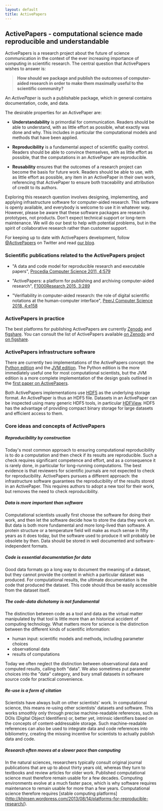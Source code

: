 ```yaml
---
layout: default
title: ActivePapers
---
```


## ActivePapers - computational science made reproducible and understandable

ActivePapers is a research project about the future of science communication
in the context of the ever increasing importance of computing in scientific
research. The central question that ActivePapers wishes to answer is:

> **How should we package and publish the outcomes of
> computer-aided research in order to make them maximally useful
> to the scientific community?**

An *ActivePaper* is such a publishable package, which in general
contains documentation, code, and data.

The desirable properties for an ActivePaper are:

 - **Understandability** is primordial for communication. Readers
   should be able to understand, with as little effort as possible,
   what exactly was done and why. This includes in particular the
   computational models and methods that have been applied.

 - **Reproducibility** is a fundamental aspect of scientific quality
   control. Readers should be able to convince themselves, with as
   little effort as possible, that the computations in an ActivePaper
   are reproducible.

 - **Reusability** ensures that the outcomes of a research project
   can become the basis for future work. Readers should be able to
   use, with as little effort as possible, any item in an ActivePaper
   in their own work, referencing that ActivePaper to ensure both
   traceability and attribution of credit to its authors.

Exploring this research question involves designing, implementing, and
applying infrastructure software for computer-aided research. This
software is openly available, and everybody is welcome to use it in
whatever way. However, please be aware that these software packages
are research prototypes, not products.  Don't expect technical support
or long-term maintenance. We will do our best to help with potential
problems, but in the spirit of collaborative research rather than
customer support.

For keeping up to date with ActivePapers development,
follow [@ActivePapers](https://twitter.com/ActivePapers) on Twitter
and read [our blog](http://www.activepapers.org/blog.html).

### Scientific publications related to the ActivePapers project

 - "A data and code model for reproducible research and executable papers",
   [Procedia Computer Science 2011, 4:579](https://doi.org/10.1016%2Fj.procs.2011.04.061)

 - "ActivePapers: a platform for publishing and archiving computer-aided research",
    [F1000Research 2015, 3:289](https://doi.org/10.12688/f1000research.5773.3)

 - "Verifiability in computer-aided research: the role of digital scientific
   notations at the human-computer interface",
   [PeerJ Computer Science 2018, 4:e158](https://doi.org/10.7717/peerj-cs.158)

### ActivePapers in practice

The best platforms for publishing ActivePapers are currently
[Zenodo](http://zenodo.org) and [figshare](http://figshare.com/). You
can consult the list of ActivePapers available
[on Zenodo](https://zenodo.org/search?f=keyword&p="ActivePapers")
and
[on figshare](http://figshare.com/search?q=ActivePapers).

### ActivePapers infrastructure software

There are currently two implementations of the ActivePapers
concept: the [Python edition](./python-edition/) and the
[JVM edition](./jvm-edition). The Python edition is the more
immediately useful one for most computational scientists, but
the JVM edition is a more complete implementation of the
design goals outlined in the [first paper on ActivePapers](https://doi.org/10.1016%2Fj.procs.2011.04.061).

Both ActivePapers implementations use
[HDF5](http://www.hdfgroup.org/HDF5/) as the underlying storage
format. An ActivePaper is thus an HDF5 file. Datasets in an
ActivePaper can be inspected using many generic HDF5 tools, in
particular [HDFView](http://www.hdfgroup.org/hdf-java-html/hdfview/).
HDF5 has the advantage of providing compact binary storage for large
datasets and efficient access to them.

### Core ideas and concepts of ActivePapers

##### Reproducibility by construction

Today's most common approach to ensuring computational reproducibility
is to do a computation and then check if its results are reproducible.
Such a check requires significant competence and effort, and as a
consequence it is rarely done, in particular for long-running
computations. The best evidence is that reviewers for scientific
journals are not expected to check for reproducibility. ActivePapers
pursues a different approach: the infrastructure software guarantees
the reproducibility of the results stored in an ActivePaper. This
requires authors to adopt a new tool for their work, but removes the
need to check reproducibility.

##### Data is more important than software

Computational scientists usually first choose the software for doing
their work, and then let the software decide how to store the data
they work on. But data is both more fundamental and more long-lived
than software. A protein structure or a temperature field will make as
much sense in fifty years as it does today, but the software used to
produce it will probably be obsolete by then. Data should be stored in
well documented and software-independent formats.

##### Code is essential documentation for data

Good data formats go a long way to document the meaning of a dataset,
but they cannot provide the context in which a particular dataset was
produced. For computational results, the ultimate documentation is the
code that produced the dataset. This code should thus be easily
accessible from the dataset itself.

##### The code-data dichotomy is not fundamental

The distinction between code as a tool and data as the virtual matter
manipulated by that tool is little more than an historical accident of
computing technology. What matters more for science is the distinction
between the different kinds of scientific information:

 - human input: scientific models and methods,
   including parameter choices
 - observational data
 - results of computations

Today we often neglect the distinction between observational data and
computed results, calling both "data". We also sometimes put parameter
choices into the "data" category, and bury small datasets in software
source code for practical convenience.

##### Re-use is a form of citation

Scientists have always built on other scientists' work. In
computational science, this means re-using other scientists' datasets
and software. This works smoothly only through precise
machine-readable references, such as DOIs (Digital Object Identifiers)
or, better yet, intrinsic identifiers based on the concepts of
content-addressable storage. Such machine-readable references can also
be used to integrate data and code references into bibliometry,
creating the missing incentive for scientists to actually publish data
and code.

##### Research often moves at a slower pace than computing

In the natural sciences, researchers typically consult original
journal publications that are up to about thirty years old, whereas
they turn to textbooks and review articles for older work.
Published computational science must therefore remain usable
for a few decades. Computing environments evolve at a much
faster pace, which is why software requires maintenance
to remain usable for more than a few years. Computational
science therefore requires [stable computing platforms]
(http://khinsen.wordpress.com/2013/08/14/platforms-for-reproducible-research/).
